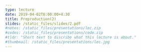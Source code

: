 ```yaml
---
type: lecture
date: 2019-04-02T8:00:00+4:30
title: Preproduction(2)
slides: /static_files/slides/2.pdf
#notes: /static_files/presentations/lec.zip
#codes: /static_files/presentations/code.zip
#tldr: "Short text to discribe what this lecture is about."
#thumbnail: /static_files/presentations/lec.jpg
---
```

